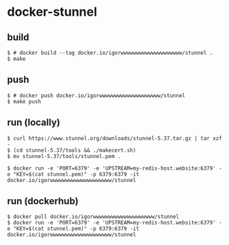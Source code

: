 # docker-stunnel

## build

    $ # docker build --tag docker.io/igorwwwwwwwwwwwwwwwwwwww/stunnel .
    $ make

## push

    $ # docker push docker.io/igorwwwwwwwwwwwwwwwwwwww/stunnel
    $ make push

## run (locally)

    $ curl https://www.stunnel.org/downloads/stunnel-5.37.tar.gz | tar xzf -
    $ (cd stunnel-5.37/tools && ./makecert.sh)
    $ mv stunnel-5.37/tools/stunnel.pem .

    $ docker run -e 'PORT=6379' -e 'UPSTREAM=my-redis-host.website:6379' -e "KEY=$(cat stunnel.pem)" -p 6379:6379 -it docker.io/igorwwwwwwwwwwwwwwwwwwww/stunnel

## run (dockerhub)

    $ docker pull docker.io/igorwwwwwwwwwwwwwwwwwwww/stunnel
    $ docker run -e 'PORT=6379' -e 'UPSTREAM=my-redis-host.website:6379' -e "KEY=$(cat stunnel.pem)" -p 6379:6379 -it docker.io/igorwwwwwwwwwwwwwwwwwwww/stunnel
